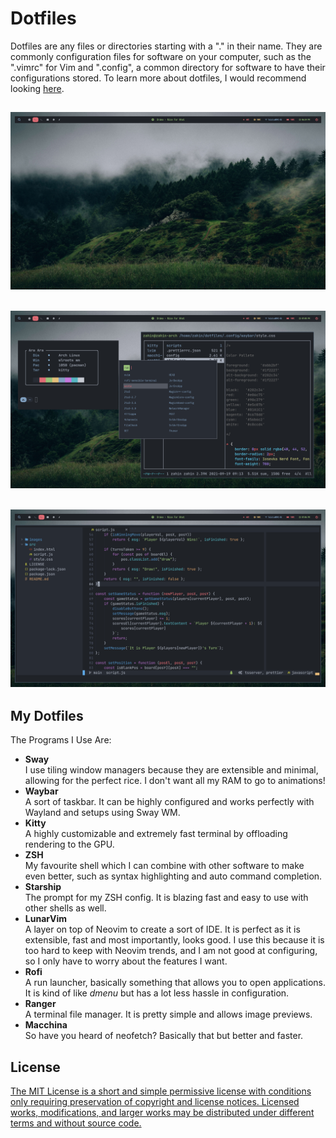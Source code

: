 # Dotfiles

Dotfiles are any files or directories starting with a "." in their name. They are commonly configuration files for software on your computer, such as the ".vimrc" for Vim and ".config", a common directory for software to have their configurations stored. To learn more about dotfiles, I would recommend looking [here](https://medium.com/@webprolific/getting-started-with-dotfiles-43c3602fd789).

## ![An Image of My Desktop](images/20210919_18h54m22s_grim.png)

## ![An Image of My Desktop](images/20210919_19h05m05s_grim.png)

## ![An Image of My Desktop](images/20210919_19h06m53s_grim.png)

## My Dotfiles

The Programs I Use Are:

- **Sway**\
  I use tiling window managers because they are extensible and minimal, allowing for the perfect rice. I don't want all my RAM to go to animations!
- **Waybar**\
  A sort of taskbar. It can be highly configured and works perfectly with Wayland and setups using Sway WM.
- **Kitty**\
  A highly customizable and extremely fast terminal by offloading rendering to the GPU.
- **ZSH**\
  My favourite shell which I can combine with other software to make even better, such as syntax highlighting and auto command completion.
- **Starship**\
  The prompt for my ZSH config. It is blazing fast and easy to use with other shells as well.
- **LunarVim**\
  A layer on top of Neovim to create a sort of IDE. It is perfect as it is extensible, fast and most importantly, looks good. I use this because it is too hard to keep with Neovim trends, and I am not good at configuring, so I only have to worry about the features I want.
- **Rofi**\
  A run launcher, basically something that allows you to open applications. It is kind of like _dmenu_ but has a lot less hassle in configuration.
- **Ranger**\
  A terminal file manager. It is pretty simple and allows image previews.
- **Macchina**\
  So have you heard of neofetch? Basically that but better and faster.

## License

[The MIT License is a short and simple permissive license with conditions only requiring preservation of copyright and license notices. Licensed works, modifications, and larger works may be distributed under different terms and without source code.](LICENSE)
